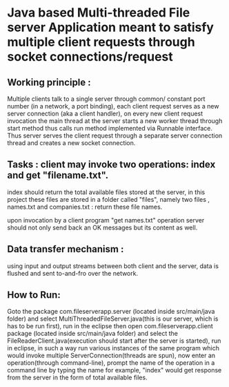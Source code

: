 # Java based Multi-threaded File server Application meant to satisfy multiple client requests through socket connections/request

## Working principle : 
Multiple clients talk to a single server through common/ constant port number (in a network, a port binding), each client request serves as a new server connection (aka a client handler), on every new client request invocation the main thread at the server starts a new worker thread through start method thus calls run method implemented via Runnable interface. Thus server serves the client request through a separate server connection thread and creates a new socket connection.

## Tasks : client may invoke two operations:  index  and  get "filename.txt".
index should return the total available files stored at the server, in this project these files are stored in a folder called "files", namely two files , names.txt and companies.txt  : return these file names.

upon invocation by a client program "get names.txt" operation server should not only send back an OK messages but its content as well.

## Data transfer mechanism : 
using input and output streams between both client and the server, data is flushed and sent to-and-fro over the network.


## How to Run: 
Goto the package com.fileserverapp.server (located inside src/main/java folder) and select MultiThreadedFileServer.java(this is our server, which is has to be run first), run in the eclipse 	then open com.fileserverapp.client package (located inside src/main/java folder) and select the FileReaderClient.java(execution should start after the server is started), run in eclipse, in such a way run various instances of the same program which would invoke multiple ServerConnection(threads are spun), now enter an operation(through command-line), prompt the name of the operation in a command line by typing the name for example, "index" would get response from the server in the form of total available files. 